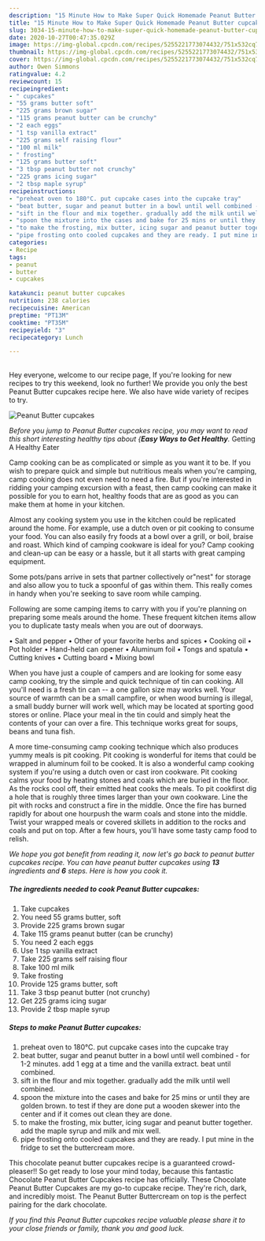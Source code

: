 ```yaml
---
description: "15 Minute How to Make Super Quick Homemade Peanut Butter cupcakes"
title: "15 Minute How to Make Super Quick Homemade Peanut Butter cupcakes"
slug: 3034-15-minute-how-to-make-super-quick-homemade-peanut-butter-cupcakes
date: 2020-10-27T00:47:35.029Z
image: https://img-global.cpcdn.com/recipes/5255221773074432/751x532cq70/peanut-butter-cupcakes-recipe-main-photo.jpg
thumbnail: https://img-global.cpcdn.com/recipes/5255221773074432/751x532cq70/peanut-butter-cupcakes-recipe-main-photo.jpg
cover: https://img-global.cpcdn.com/recipes/5255221773074432/751x532cq70/peanut-butter-cupcakes-recipe-main-photo.jpg
author: Owen Simmons
ratingvalue: 4.2
reviewcount: 15
recipeingredient:
- " cupcakes"
- "55 grams butter soft"
- "225 grams brown sugar"
- "115 grams peanut butter can be crunchy"
- "2 each eggs"
- "1 tsp vanilla extract"
- "225 grams self raising flour"
- "100 ml milk"
- " frosting"
- "125 grams butter soft"
- "3 tbsp peanut butter not crunchy"
- "225 grams icing sugar"
- "2 tbsp maple syrup"
recipeinstructions:
- "preheat oven to 180°C. put cupcake cases into the cupcake tray"
- "beat butter, sugar and peanut butter in a bowl until well combined - for 1-2 minutes. add 1 egg at a time and the vanilla extract. beat until combined."
- "sift in the flour and mix together. gradually add the milk until well combined."
- "spoon the mixture into the cases and bake for 25 mins or until they are golden brown. to test if they are done put a wooden skewer into the center and if it comes out clean they are done."
- "to make the frosting, mix butter, icing sugar and peanut butter together. add the maple syrup and milk and mix well."
- "pipe frosting onto cooled cupcakes and they are ready. I put mine in the fridge to set the buttercream more."
categories:
- Recipe
tags:
- peanut
- butter
- cupcakes

katakunci: peanut butter cupcakes 
nutrition: 238 calories
recipecuisine: American
preptime: "PT13M"
cooktime: "PT35M"
recipeyield: "3"
recipecategory: Lunch

---
```

<br>
Hey everyone, welcome to our recipe page, If you're looking for new recipes to try this weekend, look no further! We provide you only the best Peanut Butter cupcakes recipe here. We also have wide variety of recipes to try.
<br>


![Peanut Butter cupcakes](https://img-global.cpcdn.com/recipes/5255221773074432/751x532cq70/peanut-butter-cupcakes-recipe-main-photo.jpg)

<i>Before you jump to Peanut Butter cupcakes recipe, you may want to read this short interesting healthy tips about {<strong>Easy Ways to Get Healthy</strong>.</i>
Getting A Healthy Eater

    
Camp cooking can be as complicated or simple as you want it to be. If you wish to prepare quick and simple but nutritious meals when you're camping, camp cooking does not even need to need a fire. But if you're interested in ridding your camping excursion with a feast, then camp cooking can make it possible for you to earn hot, healthy foods that are as good as you can make them at home in your kitchen.

 Almost any cooking system you use in the kitchen could be replicated around the home. For example, use a dutch oven or pit cooking to consume your food. You can also easily fry foods at a bowl over a grill, or boil, braise and roast. Which kind of camping cookware is ideal for you? Camp cooking and clean-up can be easy or a hassle, but it all starts with great camping equipment.

Some pots/pans arrive in sets that partner collectively or"nest" for storage and also allow you to tuck a spoonful of gas within them. This really comes in handy when you're seeking to save room while camping.

Following are some camping items to carry with you if you're planning on preparing some meals around the home. These frequent kitchen items allow you to duplicate tasty meals when you are out of doorways.

• Salt and pepper
• Other of your favorite herbs and spices
• Cooking oil
• Pot holder
• Hand-held can opener
• Aluminum foil
• Tongs and spatula
• Cutting knives
• Cutting board
• Mixing bowl


When you have just a couple of campers and are looking for some easy camp cooking, try the simple and quick technique of tin can cooking. All you'll need is a fresh tin can -- a one gallon size may works well. Your source of warmth can be a small campfire, or when wood burning is illegal, a small buddy burner will work well, which may be located at sporting good stores or online. Place your meal in the tin could and simply heat the contents of your can over a fire.  This technique works great for soups, beans and tuna fish.

A more time-consuming camp cooking technique which also produces yummy meals is pit cooking. Pit cooking is wonderful for items that could be wrapped in aluminum foil to be cooked.  It is also a wonderful camp cooking system if you're using a dutch oven or cast iron cookware. Pit cooking calms your food by heating stones and coals which are buried in the floor. As the rocks cool off, their emitted heat cooks the meals. To pit cookfirst dig a hole that is roughly three times larger than your own cookware. Line the pit with rocks and construct a fire in the middle. Once the fire has burned rapidly for about one hourpush the warm coals and stone into the middle. Twist your wrapped meals or covered skillets in addition to the rocks and coals and put on top. After a few hours, you'll have some tasty camp food to relish.


<i>We hope you got benefit from reading it, now let's go back to peanut butter cupcakes recipe. You can have peanut butter cupcakes using <strong>13</strong> ingredients and <strong>6</strong> steps. Here is how you cook it.
</i>

##### The ingredients needed to cook Peanut Butter cupcakes:

1. Take  cupcakes
1. You need 55 grams butter, soft
1. Provide 225 grams brown sugar
1. Take 115 grams peanut butter (can be crunchy)
1. You need 2 each eggs
1. Use 1 tsp vanilla extract
1. Take 225 grams self raising flour
1. Take 100 ml milk
1. Take  frosting
1. Provide 125 grams butter, soft
1. Take 3 tbsp peanut butter (not crunchy)
1. Get 225 grams icing sugar
1. Provide 2 tbsp maple syrup


##### Steps to make Peanut Butter cupcakes:

1. preheat oven to 180°C. put cupcake cases into the cupcake tray
1. beat butter, sugar and peanut butter in a bowl until well combined - for 1-2 minutes. add 1 egg at a time and the vanilla extract. beat until combined.
1. sift in the flour and mix together. gradually add the milk until well combined.
1. spoon the mixture into the cases and bake for 25 mins or until they are golden brown. to test if they are done put a wooden skewer into the center and if it comes out clean they are done.
1. to make the frosting, mix butter, icing sugar and peanut butter together. add the maple syrup and milk and mix well.
1. pipe frosting onto cooled cupcakes and they are ready. I put mine in the fridge to set the buttercream more.


This chocolate peanut butter cupcakes recipe is a guaranteed crowd-pleaser!! So get ready to lose your mind today, because this fantastic Chocolate Peanut Butter Cupcakes recipe has officially. These Chocolate Peanut Butter Cupcakes are my go-to cupcake recipe. They&#39;re rich, dark, and incredibly moist. The Peanut Butter Buttercream on top is the perfect pairing for the dark chocolate. 

<i>If you find this Peanut Butter cupcakes recipe valuable please share it to your close friends or family, thank you and good luck.</i>
